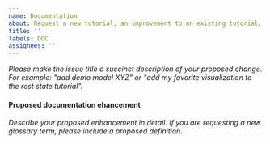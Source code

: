 ```yaml
---
name: Documentation
about: Request a new tutorial, an improvement to an existing tutorial, or a new term in our glossary.
title: ''
labels: DOC
assignees: ''
---
```


*Please make the issue title a succinct description of your proposed change.
For example: "add demo model XYZ" or "add my favorite visualization to
the rest state tutorial".*

#### Proposed documentation ehancement
*Describe your proposed enhancement in detail. If you are requesting a new
glossary term, please include a proposed definition.*

